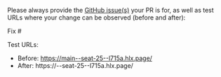 Please always provide the [GitHub issue(s)](../issues) your PR is for, as well as test URLs where your change can be observed (before and after):

Fix #<gh-issue-id>

Test URLs:
- Before: https://main--seat-25--l715a.hlx.page/
- After: https://<branch>--seat-25--l715a.hlx.page/
